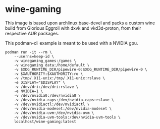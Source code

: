 # wine-gaming
This image is based upon archlinux:base-devel and packs a custom wine build from Glorious Eggroll with dxvk and vkd3d-proton, from their respective AUR packages.

This podman-cli example is meant to be used with a NVIDIA gpu.
```
podman run -it --rm \
    --userns=keep-id \
    -v winegaming_games:/games \
    -v winegaming_data:/home/default \
    -v $XDG_RUNTIME_DIR/pipewire-0:$XDG_RUNTIME_DIR/pipewire-0 \
    -v $XAUTHORITY:$XAUTHORITY:ro \
    -v /tmp/.X11-unix:/tmp/.X11-unix:rslave \
    -e DISPLAY="$DISPLAY" \
    -v /dev/dri:/dev/dri:rslave \
    -e NVIDIA=1 \
    -v /dev/nvidia0:/dev/nvidia0 \
    -v /dev/nvidia-caps:/dev/nvidia-caps:rslave \
    -v /dev/nvidiactl:/dev/nvidiactl \
    -v /dev/nvidia-modeset:/dev/nvidia-modeset \
    -v /dev/nvidia-uvm:/dev/nvidia-uvm \
    -v /dev/nvidia-uvm-tools:/dev/nvidia-uvm-tools \
    localhost/wine-gaming:latest
```